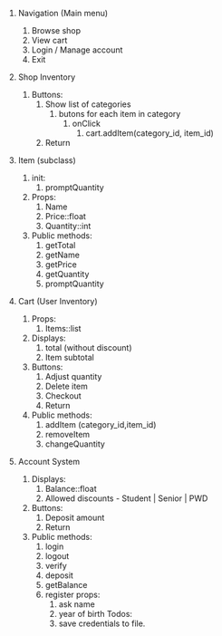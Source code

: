 1. Navigation (Main menu)
    1. Browse shop
    1. View cart
    1. Login / Manage account
    1. Exit
    
1. Shop Inventory
    1. Buttons:
        1. Show list of categories
            1. butons for each item in category
                1. onClick
                    1. cart.addItem(category_id, item_id)
        1. Return

1. Item (subclass)
    1. init:
        1. promptQuantity
    1. Props:
        1. Name
        1. Price::float
        1. Quantity::int
    1. Public methods:
        1. getTotal
        1. getName
        1. getPrice
        1. getQuantity
        1. promptQuantity

1. Cart (User Inventory)
    1. Props:
        1. Items::list
    1. Displays:
        1. total (without discount)
        1. Item subtotal
    1. Buttons:
        1. Adjust quantity
        1. Delete item
        1. Checkout
        1. Return
    1. Public methods:
        1. addItem (category_id,item_id)
        1. removeItem
        1. changeQuantity

1. Account System
    <!-- By default treats user as a guest -->
    1. Displays:
        1. Balance::float
        1. Allowed discounts - Student | Senior | PWD
    1. Buttons:
        1. Deposit amount
        1. Return
    1. Public methods:
        1. login
        1. logout
        1. verify
        1. deposit
        1. getBalance
        1. register
            props:
            1. ask name
            1. year of birth
            Todos:
            1. save credentials to file.